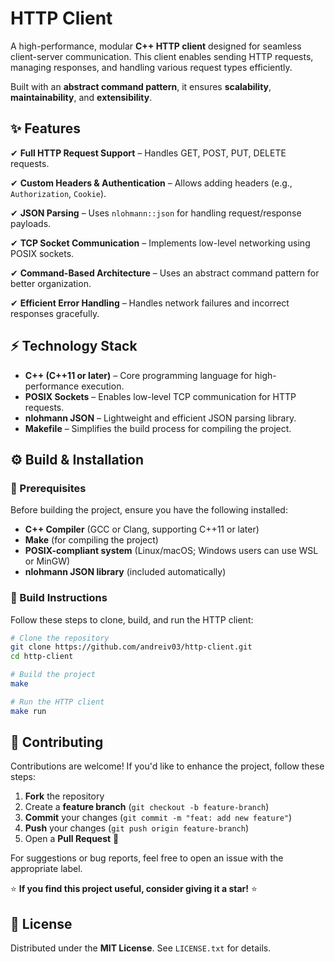 # HTTP Client

A high-performance, modular **C++ HTTP client** designed for seamless client-server communication. This client enables sending HTTP requests, managing responses, and handling various request types efficiently.

Built with an **abstract command pattern**, it ensures **scalability**, **maintainability**, and **extensibility**.

## ✨ Features

✔ **Full HTTP Request Support** – Handles GET, POST, PUT, DELETE requests.

✔ **Custom Headers & Authentication** – Allows adding headers (e.g., `Authorization`, `Cookie`).

✔ **JSON Parsing** – Uses `nlohmann::json` for handling request/response payloads.

✔ **TCP Socket Communication** – Implements low-level networking using POSIX sockets.

✔ **Command-Based Architecture** – Uses an abstract command pattern for better organization.

✔ **Efficient Error Handling** – Handles network failures and incorrect responses gracefully.

## ⚡ Technology Stack

- **C++ (C++11 or later)** – Core programming language for high-performance execution.
- **POSIX Sockets** – Enables low-level TCP communication for HTTP requests.
- **nlohmann JSON** – Lightweight and efficient JSON parsing library.
- **Makefile** – Simplifies the build process for compiling the project.

## ⚙️ Build & Installation

### 🔹 Prerequisites

Before building the project, ensure you have the following installed:

- **C++ Compiler** (GCC or Clang, supporting C++11 or later)
- **Make** (for compiling the project)
- **POSIX-compliant system** (Linux/macOS; Windows users can use WSL or MinGW)
- **nlohmann JSON library** (included automatically)

### 🔹 Build Instructions

Follow these steps to clone, build, and run the HTTP client:

```sh
# Clone the repository
git clone https://github.com/andreiv03/http-client.git
cd http-client

# Build the project
make

# Run the HTTP client
make run
```

## 🤝 Contributing

Contributions are welcome! If you'd like to enhance the project, follow these steps:

1. **Fork** the repository
2. Create a **feature branch** (`git checkout -b feature-branch`)
3. **Commit** your changes (`git commit -m "feat: add new feature"`)
4. **Push** your changes (`git push origin feature-branch`)
5. Open a **Pull Request** 🚀

For suggestions or bug reports, feel free to open an issue with the appropriate label.

⭐ **If you find this project useful, consider giving it a star!** ⭐

## 📜 License

Distributed under the **MIT License**. See `LICENSE.txt` for details.
